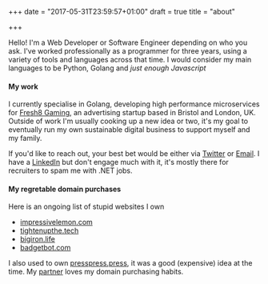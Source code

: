 +++
date = "2017-05-31T23:59:57+01:00"
draft = true
title = "about"

+++

Hello! I'm a Web Developer or Software Engineer depending on who you ask. I've worked professionally as a programmer for three years, using a variety of tools and languages across that time. I would consider my main languages to be Python, Golang and <em>just enough Javascript</em><!--more-->

#### My work

I currently specialise in Golang, developing high performance microservices for [Fresh8 Gaming](http://fresh8gaming.com/), an advertising startup based in Bristol and London, UK. Outside of work I'm usually cooking up a new idea or two, it's my goal to eventually run my own sustainable digital business to support myself and my family.

If you'd like to reach out, your best bet would be either via [Twitter](https://twitter.com/thisisjimah) or [Email](jim@dammitjim.co.uk). I have a [LinkedIn](https://www.linkedin.com/in/jim-hill) but don't engage much with it, it's mostly there for recruiters to spam me with .NET jobs.

#### My regretable domain purchases

Here is an ongoing list of stupid websites I own

* [impressivelemon.com](http://impressivelemon.com)
* [tightenupthe.tech](http://tightenupthe.tech)
* [bigiron.life](http://bigiron.life)
* [badgetbot.com](http://badgerbot.com)

I also used to own [presspress.press](http://presspress.press), it was a good (expensive) idea at the time. My [partner](https://twitter.com/DLeadbeater7) loves my domain purchasing habits.